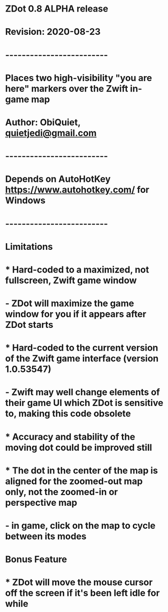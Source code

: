 # ZDot 0.8 ALPHA release
# Revision: 2020-08-23
#
# -------------------------
# Places two high-visibility "you are here" markers over the Zwift in-game map
# Author: ObiQuiet, quietjedi@gmail.com
# -------------------------
# Depends on AutoHotKey https://www.autohotkey.com/ for Windows
#
# -------------------------
# Limitations
# * Hard-coded to a maximized, not fullscreen, Zwift game window
#     - ZDot will maximize the game window for you if it appears after ZDot starts
# * Hard-coded to the current version of the Zwift game interface  (version 1.0.53547)
#     - Zwift may well change elements of their game UI which ZDot is sensitive to, making this code obsolete
# * Accuracy and stability of the moving dot could be improved still
# * The dot in the center of the map is aligned for the zoomed-out map only, not the zoomed-in or perspective map
#     - in game, click on the map to cycle between its modes   
# 
# Bonus Feature
# * ZDot will move the mouse cursor off the screen if it's been left idle for while
#
